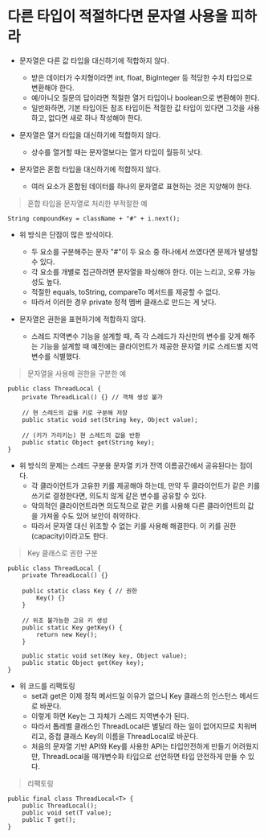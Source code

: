 # 다른 타입이 적절하다면 문자열 사용을 피하라

* 문자열은 다른 값 타입을 대신하기에 적합하지 않다.
  * 받은 데이터가 수치형이라면 int, float, BigInteger 등 적당한 수치 타입으로 변환해야 한다.
  * 예/아니오 질문의 답이라면 적절한 열거 타입이나 boolean으로 변환해야 한다.
  * 일반화하면, 기본 타입이든 참조 타입이든 적절한 값 타입이 있다면 그것을 사용하고, 없다면 새로 하나 작성해야 한다.
  
* 문자열은 열거 타입을 대신하기에 적합하지 않다. 
  * 상수를 열거할 때는 문자열보다는 열거 타입이 월등히 낫다.
  
* 문자열은 혼합 타입을 대신하기에 적합하지 않다.
  * 여러 요소가 혼합된 데이터를 하나의 문자열로 표현하는 것은 지양해야 한다.
  
> 혼합 타입을 문자열로 처리한 부적절한 예
```
String compoundKey = className + "#" + i.next();
```

* 위 방식은 단점이 많은 방식이다.
  * 두 요소를 구분해주는 문자 "#"이 두 요소 중 하나에서 쓰였다면 문제가 발생할 수 있다.
  * 각 요소를 개별로 접근하려면 문자열을 파싱해야 한다. 이는 느리고, 오류 가능성도 높다.
  * 적절한 equals, toString, compareTo 메서드를 제공할 수 없다.
  * 따라서 이러한 경우 private 정적 멤버 클래스로 만드는 게 낫다.
  
* 문자열은 권한을 표현하기에 적합하지 않다.
  * 스레드 지역변수 기능을 설계할 때, 즉 각 스레드가 자신만의 변수를 갖게 해주는 기능을 설계할 때 예전에는 클라이언트가 제공한 문자열 키로 스레드별 지역변수를 식별했다.
  
> 문자열을 사용해 권한을 구분한 예
```
public class ThreadLocal {
    private ThreadLical() {} // 객체 생성 불가
    
    // 현 스레드의 값을 키로 구분해 저장
    public static void set(String key, Object value);
    
    // (키가 가리키는) 현 스레드의 값을 반환
    public static Object get(String key);
}
```

* 위 방식의 문제는 스레드 구분용 문자열 키가 전역 이름공간에서 공유된다는 점이다.
  * 각 클라이언트가 고유한 키를 제공해야 하는데, 만약 두 클라이언트가 같은 키를 쓰기로 결정한다면, 의도치 않게 같은 변수를 공유할 수 있다.
  * 악의적인 클라이언트라면 의도적으로 같은 키를 사용해 다른 클라이언트의 값을 가져올 수도 있어 보안이 취약하다.
  * 따라서 문자열 대신 위조할 수 없는 키를 사용해 해결한다. 이 키를 권한(capacity)이라고도 한다.
  
> Key 클래스로 권한 구분
```
public class ThreadLocal {
    private ThreadLocal() {}
    
    public static class Key { // 권한
        Key() {}
    }
    
    // 위조 불가능한 고유 키 생성
    public static Key getKey() {
        return new Key();
    }
    
    public static void set(Key key, Object value);
    public static Object get(Key key);
}
```

* 위 코드를 리팩토링
  * set과 get은 이제 정적 메서드일 이유가 없으니 Key 클래스의 인스턴스 메서드로 바꾼다.
  * 이렇게 하면 Key는 그 자체가 스레드 지역변수가 된다.
  * 따라서 톱레벨 클래스인 ThreadLocal은 별달리 하는 일이 없어지므로 치워버리고, 중첩 클래스 Key의 이름을 ThreadLocal로 바꾼다.
  * 처음의 문자열 기반 API와 Key를 사용한 API는 타입안전하게 만들기 어려웠지만, ThreadLocal을 매개변수화 타입으로 선언하면 타입 안전하게 만들 수 있다.
  
> 리팩토링
```
public final class ThreadLocal<T> {
    public ThreadLocal();
    public void set(T value);
    public T get();
}
```